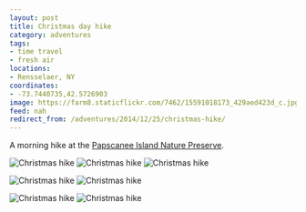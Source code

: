 ```yaml
---
layout: post
title: Christmas day hike
category: adventures
tags:
- time travel
- fresh air
locations:
- Rensselaer, NY
coordinates:
- -73.7440735,42.5726903
image: https://farm8.staticflickr.com/7462/15591018173_429aed423d_c.jpg
feed: nah
redirect_from: /adventures/2014/12/25/christmas-hike/
---
```



A morning hike at the [Papscanee Island Nature Preserve](http://www.rensselaercounty.org/enviroment%20management%20council/Papscanee%20Preserve.htm).

<div class="photos">
<img src="https://farm9.staticflickr.com/8658/16023363428_f47ae5c318_b.jpg" class="img-half" alt="Christmas hike"> <img src="https://farm8.staticflickr.com/7560/16024765969_cae84277a4_b.jpg" class="img-half" alt="Christmas hike">

<img src="https://farm8.staticflickr.com/7494/16210061002_fbd23f5240_b.jpg" alt="Christmas hike">

<img src="https://farm8.staticflickr.com/7466/15588462694_d7cb5c8560_b.jpg" class="img-half" alt="Christmas hike"> <img src="https://farm8.staticflickr.com/7575/16023513380_ca83ba41ed_b.jpg" class="img-half" alt="Christmas hike">

<img src="https://farm8.staticflickr.com/7462/15591018173_429aed423d_b.jpg" class="img-half" alt="Christmas hike"> <img src="https://farm8.staticflickr.com/7501/16208995521_5144e4f349_b.jpg" class="img-half" alt="Christmas hike">
</div>
